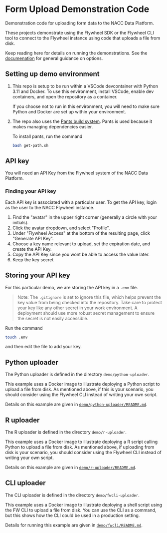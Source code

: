 # Form Upload Demonstration Code

Demonstration code for uploading form data to the NACC Data Platform.

These projects demonstrate using the Flywheel SDK or the Flywheel CLI tool to connect to the Flywheel instance using code that uploads a file from disk.

Keep reading here for details on running the demonstrations.
See the [documenation](https://naccdata.github.io/form-upload-demo) for general guidance on options.

## Setting up demo environment

1. This repo is setup to be run within a VSCode devcontainer with Python 3.11 and Docker.
   To use this environment, install VSCode, enable dev containers, and open the repository as a container.

   If you choose not to run in this environment, you will need to make sure Python and Docker are set up within your environment.

2. The repo also uses the [Pants build system](pantsbuild.org).
   Pants is used because it makes managing dependencies easier.

   To install pants, run the command
   
   ```bash
   bash get-path.sh
   ```

## API key

You will need an API Key from the Flywheel system of the NACC Data Platform.

### Finding your API key

Each API key is associated with a particular user. 
To get the API key, login as the user to the NACC Flywheel instance.

1. Find the "avatar" in the upper right corner (generally a circle with your initials).
2. Click the avatar dropdown, and select "Profile".
3. Under "Flywheel Access" at the bottom of the resulting page, click "Generate API Key".
4. Choose a key name relevant to upload, set the expiration date, and create the API Key.
5. Copy the API Key since you wont be able to access the value later.
6. Keep the key secret  

## Storing your API key

For this particular demo, we are storing the API key in a `.env` file.

>Note: The `.gitignore` is set to ignore this file, which helps prevent the key value from being checked into the repository.
> Take care to protect your key like any other secret in your work environment.
> A deployment should use more robust secret management to ensure the secret is not easily accessible.

Run the command 

```bash
touch .env
```

and then edit the file to add your key.

## Python uploader

The Python uploader is defined in the directory `demo/python-uploader`.

This example uses a Docker image to illustrate deploying a Python script to upload a file from disk. As mentioned above, if this is your scenario, you should consider using the Flywheel CLI instead of writing your own script.

Details on this example are given in [`demo/python-uploader/README.md`](demo/python-uploader/README.md).


## R uploader

The R uploader is defined in the directory `demo/r-uploader`.

This example uses a Docker image to illustrate deploying a R script calling Python to upload a file from disk. 
As mentioned above, if uploading from disk is your scenario, you should consider using the Flywheel CLI instead of writing your own script.

Details on this example are given in [`demo/r-uploader/README.md`](demo/r-uploader/README.md).


## CLI uploader

The CLI uploader is defined in the directory `demo/fwcli-uploader`.

This example uses a Docker image to illustrate deploying a shell script using the FW CLI to upload a file from disk. 
You can use the CLI as a command, but this shows how the CLI could be used in a production setting.

Details for running this example are given in [`demo/fwcli/README.md`](demo/fwcli/README.md).


